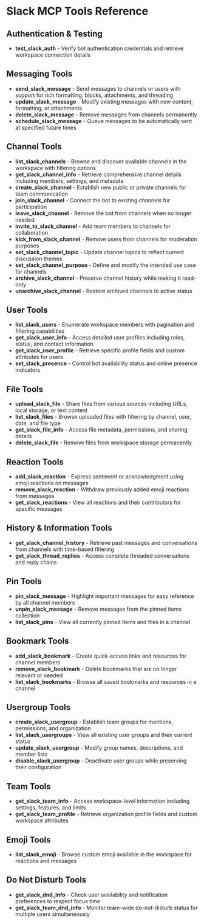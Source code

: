 # Slack MCP Tools Reference

## Authentication & Testing

- **test_slack_auth** - Verify bot authentication credentials and retrieve workspace connection details

## Messaging Tools

- **send_slack_message** - Send messages to channels or users with support for rich formatting, blocks, attachments, and threading
- **update_slack_message** - Modify existing messages with new content, formatting, or attachments
- **delete_slack_message** - Remove messages from channels permanently
- **schedule_slack_message** - Queue messages to be automatically sent at specified future times

## Channel Tools

- **list_slack_channels** - Browse and discover available channels in the workspace with filtering options
- **get_slack_channel_info** - Retrieve comprehensive channel details including members, settings, and metadata
- **create_slack_channel** - Establish new public or private channels for team communication
- **join_slack_channel** - Connect the bot to existing channels for participation
- **leave_slack_channel** - Remove the bot from channels when no longer needed
- **invite_to_slack_channel** - Add team members to channels for collaboration
- **kick_from_slack_channel** - Remove users from channels for moderation purposes
- **set_slack_channel_topic** - Update channel topics to reflect current discussion themes
- **set_slack_channel_purpose** - Define and modify the intended use case for channels
- **archive_slack_channel** - Preserve channel history while making it read-only
- **unarchive_slack_channel** - Restore archived channels to active status

## User Tools

- **list_slack_users** - Enumerate workspace members with pagination and filtering capabilities
- **get_slack_user_info** - Access detailed user profiles including roles, status, and contact information
- **get_slack_user_profile** - Retrieve specific profile fields and custom attributes for users
- **set_slack_presence** - Control bot availability status and online presence indicators

## File Tools

- **upload_slack_file** - Share files from various sources including URLs, local storage, or text content
- **list_slack_files** - Browse uploaded files with filtering by channel, user, date, and file type
- **get_slack_file_info** - Access file metadata, permissions, and sharing details
- **delete_slack_file** - Remove files from workspace storage permanently

## Reaction Tools

- **add_slack_reaction** - Express sentiment or acknowledgment using emoji reactions on messages
- **remove_slack_reaction** - Withdraw previously added emoji reactions from messages
- **get_slack_reactions** - View all reactions and their contributors for specific messages

## History & Information Tools

- **get_slack_channel_history** - Retrieve past messages and conversations from channels with time-based filtering
- **get_slack_thread_replies** - Access complete threaded conversations and reply chains

## Pin Tools

- **pin_slack_message** - Highlight important messages for easy reference by all channel members
- **unpin_slack_message** - Remove messages from the pinned items collection
- **list_slack_pins** - View all currently pinned items and files in a channel

## Bookmark Tools

- **add_slack_bookmark** - Create quick-access links and resources for channel members
- **remove_slack_bookmark** - Delete bookmarks that are no longer relevant or needed
- **list_slack_bookmarks** - Browse all saved bookmarks and resources in a channel

## Usergroup Tools

- **create_slack_usergroup** - Establish team groups for mentions, permissions, and organization
- **list_slack_usergroups** - View all existing user groups and their current status
- **update_slack_usergroup** - Modify group names, descriptions, and member lists
- **disable_slack_usergroup** - Deactivate user groups while preserving their configuration

## Team Tools

- **get_slack_team_info** - Access workspace-level information including settings, features, and limits
- **get_slack_team_profile** - Retrieve organization profile fields and custom workspace attributes

## Emoji Tools

- **list_slack_emoji** - Browse custom emoji available in the workspace for reactions and messages

## Do Not Disturb Tools

- **get_slack_dnd_info** - Check user availability and notification preferences to respect focus time
- **get_slack_team_dnd_info** - Monitor team-wide do-not-disturb status for multiple users simultaneously
